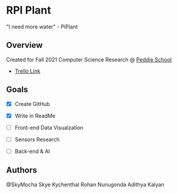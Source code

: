 # RPI Plant

"I need more water" - PiPlant

## Overview

Created for Fall 2021 Computer Science Research @ [Peddie School](https://www.peddie.org/)

* [Trello Link](https://trello.com/b/J3Io1G6m/raspberry-pi-plant-project)

## Goals

- [x] Create GitHub
- [x] Write in ReadMe
- [ ] Front-end Data Visualzation
- [ ] Sensors Research
- [ ] Back-end & AI


## Authors
@SkyMocha Skye Kychenthal
Rohan Nunugonda
Adithya Kalyan
